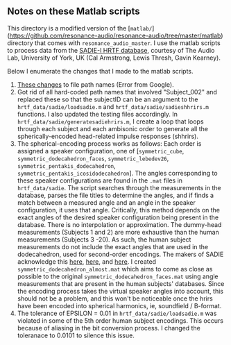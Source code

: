 ## Notes on these Matlab scripts

This directory is a modified version of the [`matlab/`] (https://github.com/resonance-audio/resonance-audio/tree/master/matlab) directory that comes with `resonance_audio_master`. I use the matlab scripts to process data from the [SADIE-I HRTF database](https://www.york.ac.uk/sadie-project/database_old.html), courtesy of The Audio Lab, University of York, UK (Cal Armstrong, Lewis Thresh, Gavin Kearney). 

Below I enumerate the changes that I made to the matlab scripts.   
1. [These changes](https://github.com/resonance-audio/resonance-audio/issues/35) to file path names (Error from Google).  
2. Got rid of all hard-coded path names that involved "Subject\_002" and replaced these so that the subjectID can be an argument to the `hrtf_data/sadie/loadsadie.m` and `hrtf_data/sadie/sadieshhrirs.m` functions. I also updated the testing files accordingly. In `hrtf_data/sadie/generatesadiehrirs.m`, I create a loop that loops through each subject and each ambisonic order to generate all the spherically-encoded head-related impulse responses (shhrirs).  
3. The spherical-encoding process works as follows: Each order is assigned a speaker configuration, one of [`symmetric_cube`, `symmetric_dodecahedron_faces`, `symmetric_lebedev26`, `symmetric_pentakis_dodecahedron`, `symmetric_pentakis_icosidodecahedron`]. The angles corresponding to these speaker configurations are found in the `.mat` files in `hrtf_data/sadie`. The script searches through the measurements in the database, parses the file titles to determine the angles, and if finds a match between a measured angle and an angle in the speaker configuration, it uses that angle. Critically, this method depends on the exact angles of the desired speaker configuration being present in the database. There is no interpolation or approximation. The dummy-head measurements (Subjects 1 and 2) are more exhaustive than the human measurements (Subjects 3 -20). As such, the human subject measurements do not include the exact angles that are used in the dodecahedron, used for second-order encodings. The makers of SADIE acknowledge this [here](https://www.york.ac.uk/sadie-project/Measurementconfig.html#humanheadang), [here](https://www.york.ac.uk/sadie-project/ambidecHumanMeas.html), and [here](https://www.york.ac.uk/sadie-project/ambidec_old.html). I created `symmetric_dodecahedron_almost.mat` which aims to come as close as possible to the original `symmetric_dodecahedron_faces.mat` using angle measurements that are present in the human subjects' databases. Since the encoding process takes the virtual speaker angles into account, this should not be a problem, and this won't be noticeable once the hrirs have been encoded into spherical harmonics, ie, soundfield / B-format.  
4. The tolerance of EPSILON = 0.01 in `hrtf_data/sadie/loadsadie.m` was violated in some of the 5th order human subject encodings. This occurs because of aliasing in the bit conversion process. I changed the toleranace to 0.0101 to silence this issue. 